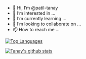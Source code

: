 - 👋 Hi, I’m @patil-tanay
- 👀 I’m interested in ...
- 🌱 I’m currently learning ...
- 💞️ I’m looking to collaborate on ...
- 📫 How to reach me ...


[![Top Languages](https://github-readme-stats.vercel.app/api/top-langs/?username=patil-tanay&layout=compact)](https://github.com/patil-tanay/github-readme-stats)

[![Tanay's github stats](https://github-readme-stats.vercel.app/api?username=patil-tanay)](https://github.com/patil-tanay/github-readme-stats)   


<!---
patil-tanay/patil-tanay is a ✨ special ✨ repository because its `README.md` (this file) appears on your GitHub profile.
You can click the Preview link to take a look at your changes.
--->
